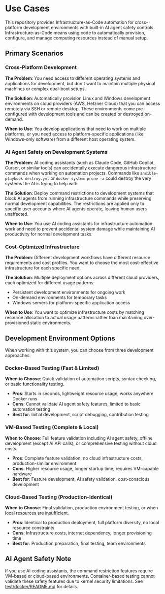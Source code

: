 # Use Cases

This repository provides Infrastructure-as-Code automation for cross-platform development environments with built-in AI agent safety controls. Infrastructure-as-Code means using code to automatically provision, configure, and manage computing resources instead of manual setup.

## Primary Scenarios

### Cross-Platform Development

**The Problem**: You need access to different operating systems and applications for development, but don't want to maintain multiple physical machines or complex dual-boot setups.

**The Solution**: Automatically provision Linux and Windows development environments on cloud providers (AWS, Hetzner Cloud) that you can access remotely via SSH or remote desktop. These environments come pre-configured with development tools and can be created or destroyed on-demand.

**When to Use**: You develop applications that need to work on multiple platforms, or you need access to platform-specific applications (like Windows-only software) from a different host operating system.

### AI Agent Safety on Development Systems  

**The Problem**: AI coding assistants (such as Claude Code, GitHub Copilot, Cursor, or similar tools) can accidentally execute dangerous infrastructure commands when working on automation projects. Commands like `ansible-playbook destroy.yml` or `docker system prune -a` could destroy the very systems the AI is trying to help with.

**The Solution**: Deploy command restrictions to development systems that block AI agents from running infrastructure commands while preserving normal development capabilities. The restrictions are applied only to specific user accounts where AI agents operate, leaving human users unaffected.

**When to Use**: You use AI coding assistants for infrastructure automation work and need to prevent accidental system damage while maintaining AI productivity for normal development tasks.

### Cost-Optimized Infrastructure

**The Problem**: Different development workflows have different resource requirements and cost profiles. You want to choose the most cost-effective infrastructure for each specific need.

**The Solution**: Multiple deployment options across different cloud providers, each optimized for different usage patterns:
- Persistent development environments for ongoing work
- On-demand environments for temporary tasks
- Windows servers for platform-specific application access

**When to Use**: You want to optimize infrastructure costs by matching resource allocation to actual usage patterns rather than maintaining over-provisioned static environments.

## Development Environment Options

When working with this system, you can choose from three development approaches:

### Docker-Based Testing (Fast & Limited)
**When to Choose**: Quick validation of automation scripts, syntax checking, or basic functionality testing.
- **Pros**: Starts in seconds, lightweight resource usage, works anywhere Docker runs
- **Cons**: Cannot validate AI agent safety features, limited to basic automation testing
- **Best for**: Initial development, script debugging, contribution testing

### VM-Based Testing (Complete & Local)
**When to Choose**: Full feature validation including AI agent safety, offline development (except AI API calls), or comprehensive testing without cloud costs.
- **Pros**: Complete feature validation, no cloud infrastructure costs, production-similar environment
- **Cons**: Higher resource usage, longer startup time, requires VM-capable hardware
- **Best for**: Feature development, AI safety validation, cost-conscious development

### Cloud-Based Testing (Production-Identical)
**When to Choose**: Final validation, production environment testing, or when local resources are insufficient.
- **Pros**: Identical to production deployment, full platform diversity, no local resource constraints
- **Cons**: Infrastructure costs, internet dependency, longer provisioning time
- **Best for**: Production preparation, final testing, team environments

## AI Agent Safety Note

If you use AI coding assistants, the command restriction features require VM-based or cloud-based environments. Container-based testing cannot validate these safety features due to kernel security limitations. See [test/docker/README.md](../test/docker/README.md#limitations) for details.